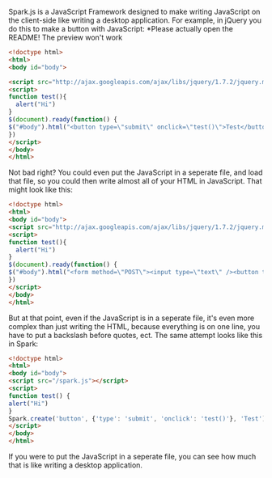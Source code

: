 Spark.js is a JavaScript Framework designed to make writing JavaScript on the client-side like writing 
a desktop application. For example, in jQuery you do this to make a button with JavaScript:
*Please actually open the README! The preview won't work
```HTML
<!doctype html>
<html>
<body id="body">

<script src="http://ajax.googleapis.com/ajax/libs/jquery/1.7.2/jquery.min.js"></script>
<script>
function test(){
  alert("Hi")
}
$(document).ready(function() {
$("#body").html("<button type=\"submit\" onclick=\"test()\">Test</button>")
})
</script>
</body>
</html>
```

Not bad right? You could even put the JavaScript in a seperate file, and load that file, so you could then write almost all of your HTML in JavaScript. That might look like this:
```HTML
<!doctype html>
<html>
<body id="body">
<script src="http://ajax.googleapis.com/ajax/libs/jquery/1.7.2/jquery.min.js"></script>
<script>
function test(){
  alert("Hi")
}
$(document).ready(function() {
$("#body").html("<form method=\"POST\"><input type=\"text\" /><button type=\"submit\">Submit</button>")
})
</script>
</body>
</html>
```
But at that point, even if the JavaScript is in a seperate file, it's even more complex than just writing the HTML, because everything is on one line, 
you have to put a backslash before quotes, ect. The same attempt looks like this in Spark:
```HTML
<!doctype html>
<html>
<body id="body">
<script src="/spark.js"></script>
<script>
function test() {
alert("Hi")
}
Spark.create('button', {'type': 'submit', 'onclick': 'test()'}, 'Test')
</script>
</body>
</html>
```
If you were to put the JavaScript in a seperate file, you can see how much that is like writing a desktop application.
